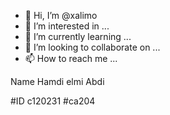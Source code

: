 - 👋 Hi, I’m @xalimo
- 👀 I’m interested in ...
- 🌱 I’m currently learning ...
- 💞️ I’m looking to collaborate on ...
- 📫 How to reach me ...

<!---
xalimo/xalimo is a ✨ special ✨ repository because its `README.md` (this file) appears on your GitHub profile.
You can click the Preview link to take a look at your changes.
--->Name Hamdi elmi Abdi
#ID c120231
#ca204
